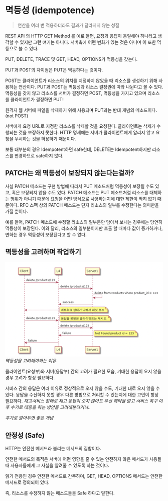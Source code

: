 # 멱등성 (idempotence)

> 연산을 여러 번 적용하더라도 결과가 달라지지 않는 성질

REST API 의 HTTP GET Method 를 예로 들면, 요청과 응답이 동일해야 하나라고 생각할 수 있지만 그런 얘기는 아니다. 서버측에 어떤 변화가 있는 것은 아니며 이 또한 멱등으로 볼 수 있다.

PUT, DELETE, TRACE 및 GET, HEAD, OPTIONS가 멱등성을 갖는다.

PUT과 POST의 차이점은 PUT은 멱등하다는 것이다.

POST는 클라이언트가 리소스의 위치를 지정하지 않았을 때 리소스를 생성하기 위해 사용하는 연산이다. PUT과 POST는 멱등성과 리소스 결정권에 따라 나뉜다고 볼 수 있다. 
멱등성을 갖지 않고 리소스를 서버가 결정하면 POST, 멱등성을 가지고 있으며 리소스를 클라이언트가 결정하면 PUT!

원격지 웹 서버에 파일을 삭제하기 위해 사용되며 PUT과는 반대 개념의 메소드이다. (not POST)

서버에게 요청 URL로 지정한 리소스를 삭제할 것을 요청한다. 클라이언트는 삭제가 수행되는 것을 보장하지 못한다. HTTP 명세에는 서버가 클라이언트에게 알리지 않고 요청을 무시하는 것을 허용하기 때문이다.

보통 대부분의 경우 Idempotent하면 safe한데, DELETE는 Idempotent하지만 리소스를 변경하므로 safe하지 않다.



## PATCH는 왜 멱등성이 보장되지 않는다는걸까?

사실 PATCH 메소드는 구현 방법에 따라서 PUT 메소드처럼 멱등성이 보장될 수도 있고, 혹은 보장되지 않을 수도 있다.
PATCH 메소드는 PUT 메소드처럼 리소스를 대체하는 행위가 아니기 때문에 요청을 어떤 방식으로 사용하는지에 대한 제한이 딱히 없기 때문이다.
RFC 스펙 상의 PATCH 메소드는 단지 리소스의 일부를 수정한다는 의미만을 가질 뿐이다.

예를 들어, PATCH 메소드에 수정할 리소스의 일부분만 담아서 보내는 경우에는 당연히 멱등성이 보장된다. 
이와 달리, 리소스의 일부분이지만 호출 할 때마다 값이 증가하거나, 변하는 경우 멱등성이 보장된다고 할 수 없다.


## 멱등성을 고려하며 작업하기

![idempotence](../resources/idempotence/idempotence.png)
_멱등성을 고려해야하는 이유_

클라이언트(요청부)와 서버(응답부) 간의 고려가 필요한 모습, 기대한 응답이 오지 않을경우 고려가 항상 필요하다.

서비스 간의 응답은 여러 이유로 정상적으로 오지 않을 수도, 기대한 대로 오지 않을 수 있다. 응답을 수신하지 못할 경우 다른 방법으로 처리할 수 있는지에 대한 고민이 항상 필요하다. 
_재고서비스 장애로 재고 응답이 오지 않아도 우선 예약을 받고 서비스 복구 이후 수기로 대응을 하는 방안을 고려해본다거나.._


_추가로 알아두면 좋은 개념_

## 안정성 (Safe)

HTTP는 안전한 메서드라 불리는 메서드의 집합이다.

안전한 메서드의 목적은 서버에 어떤 영향을 줄 수 있는 안전하지 않은 메서드가 사용될 때 사용자들에게 그 사실을 알려줄 수 있도록 하는 것이다.

읽기 전용인 경우 안전한 메서드로 간주하며, GET, HEAD, OPTIONS 메서드는 안전한 메서드로 정의되어 있다.

즉, 리소스를 수정하지 않는 메소드들을 Safe 하다고 말한다.
